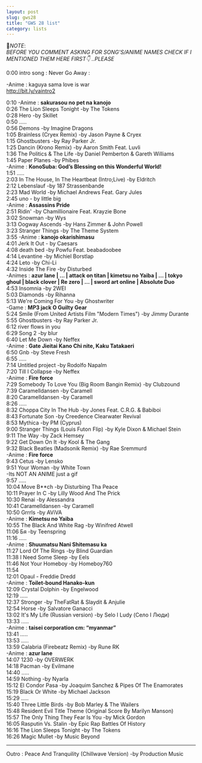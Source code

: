 ```yaml
---
layout: post
slug: gws28
title: "GWS 28 list"
category: lists
---
```

<p>📌<em>NOTE</em>:<br>
<em>BEFORE YOU COMMENT ASKING FOR SONG'S/ANIME NAMES CHECK IF I MENTIONED THEM HERE FIRST👇 ..PLEASE</em></p>
<p>0:00 intro song : Never Go Away :<br>
<p>        -Anime : kaguya sama love is war<br>
<a href="http://bit.ly/vaintro2">http://bit.ly/vaintro2</a><br>
    <p>
        0:10    -Anime : <strong>sakurasou no pet na kanojo</strong><br>
        0:26    The Lion Sleeps Tonight -by The Tokens<br>
        0:28    Hero -by Skillet<br>
        0:50    .....<br>
        0:56    Demons -by Imagine Dragons<br>
        1:05    Brainless (Cryex Remix) -by Jason Payne & Cryex<br>
        1:15    Ghostbusters -by Ray Parker Jr.<br>
        1:25    Dancin (Krono Remix) -by Aaron Smith Feat. Luvli<br>
        1:36    The Politics & The Life -by Daniel Pemberton & Gareth Williams<br>
        1:45    Paper Planes -by Phibes<br>
                -Anime : <strong>KonoSuba: God’s Blessing on this Wonderful World!</strong><br>
        1:51    .....<br>
        2:03    In The House, In The Heartbeat (Intro;Live) -by Eldritch<br>
        2:12    Lebenslauf -by 187 Strassenbande<br>
        2:23    Mad World -by Michael Andrews Feat. Gary Jules<br>
        2:45    uno - by little big<br>
                -Anime : <strong>Assassins Pride</strong><br>
        2:51    Ridin' -by Chamillionaire Feat. Krayzie Bone<br>
        3:02    Snowman -by Wys<br>
        3:13    Oogway Ascends -by Hans Zimmer & John Powell<br>
        3:23    Stranger Things -by The Theme System<br>
        3:55    -Anime : <strong>kanojo okarishimasu</strong><br>
        4:01    Jerk It Out - by Caesars<br>
        4:08    death bed -by Powfu Feat. beabadoobee<br>
        4:14    Levantine -by Michiel Borstlap<br>
        4:24    Leto -by Chi-Li<br>
        4:32    Inside The Fire -by Disturbed<br>
                -Animes : <strong>azur lane | ... | attack on titan | kimetsu no Yaiba | ... | tokyo ghoul | black clover | Re zero | ... | sword art online | Absolute Duo</strong><br>
        4:53    Insomnia -by 2WEI<br>
        5:03    Diamonds -by Rihanna<br>
        5:13    We're Coming For You -by Ghostwriter<br>
                -Game : <strong>MP3 jack O Guilty Gear</strong><br>
        5:24    Smile (From United Artists Film "Modern Times") -by Jimmy Durante<br>
        5:55    Ghostbusters -by Ray Parker Jr.<br>
        6:12    river flows in you<br>
        6:29    Song 2 -by blur<br>
        6:40    Let Me Down -by Neffex<br>
                -Anime : <strong>Gate Jieitai Kano Chi nite, Kaku Tatakaeri</strong><br>
        6:50    Gnb -by Steve Fresh<br>
        6:55    .....<br>
        7:14    Untitled project -by Rodolfo Napalm<br>
        7:20    Till I Collapse -by Neffex<br>
                -Anime : <strong>Fire force</strong><br>
        7:29    Somebody To Love You (Big Room Bangin Remix) -by Clubzound<br>
        7:39    Caramelldansen -by Caramell<br>
        8:20    Caramelldansen -by Caramell<br>
        8:26    .....<br>
        8:32    Choppa City In The Hub -by Jones Feat. C.R.G. & Babiboi<br>
        8:43    Fortunate Son -by Creedence Clearwater Revival<br>
        8:53    Mythica -by PM (Cyprus)<br>
        9:00    Stranger Things (Louis Futon Flip) -by Kyle Dixon & Michael Stein<br>
        9:11    The Way -by Zack Hemsey<br>
        9:22    Get Down On It -by Kool & The Gang<br>
        9:32    Black Beatles (Madsonik Remix) -by Rae Sremmurd<br>
                -Anime : <strong>Fire force</strong><br>
        9:43    Cetus -by Lensko<br>
        9:51    Your Woman -by White Town<br>
                -Its NOT AN ANIME just a gif<br>
        9:57    .....<br>
        10:04   Move B**ch -by Disturbing Tha Peace<br>
        10:11   Prayer In C -by Lilly Wood And The Prick<br>
        10:30   Renai -by Alessandra<br>
        10:41   Caramelldansen -by Caramell<br>
        10:50   Grrrls -by AViVA<br>
                -Anime : <strong>Kimetsu no Yaiba</strong><br>
        10:55   The Black And White Rag -by Winifred Atwell<br>
        11:06   Бя -by Teenspring<br>
        11:16   .....<br>
                -Anime : <strong>Shuumatsu Nani Shitemasu ka</strong><br>
        11:27   Lord Of The Rings -by Blind Guardian<br>
        11:38   I Need Some Sleep -by Eels<br>
        11:46   Not Your Homeboy -by Homeboy760<br>
        11:54   <br>
        12:01   Opaul - Freddie Dredd<br>
                -Anime : <strong>Toilet-bound Hanako-kun</strong><br>
        12:09   Crystal Dolphin -by Engelwood<br>
        12:19   .....<br>
        12:37   Stronger -by TheFatRat & Slaydit & Anjulie<br>
        12:54   Horse -by Salvatore Ganacci<br>
        13:02   It's My Life (Russian version) -by Selo I Ludy (Село I Люди)<br>
        13:33   .....<br>
                -Anime : <strong>taisei corporation cm: “myanmar”</strong><br>
        13:41   .....<br>
        13:53   .....<br>
        13:59   Calabria (Firebeatz Remix) -by Rune RK<br>
                -Anime : <strong>azur lane</strong><br>
        14:07   1230 -by OVERWERK<br>
        14:18   Pacman -by Evilmane<br>
        14:40   .....<br>
        14:59   Nothing -by Nyarla<br>
        15:12   El Condor Pasa -by Joaquim Sanchez & Pipes Of The Enamorates<br>
        15:19   Black Or White -by Michael Jackson<br>
        15:29   .....<br>
        15:40   Three Little Birds -by Bob Marley & The Wailers<br>
        15:48   Resident Evil Title Theme (Original Score By Marilyn Manson)<br>
        15:57   The Only Thing They Fear Is You -by Mick Gordon<br>
        16:05   Rasputin Vs. Stalin -by Epic Rap Battles Of History<br>
        16:16   The Lion Sleeps Tonight -by The Tokens<br>
        16:26   Magic Mullet -by Music Beyond<br>
    </p>
    <hr>
    <p>
        Outro : Peace And Tranquility (Chillwave Version) -by Production Music
    </p>